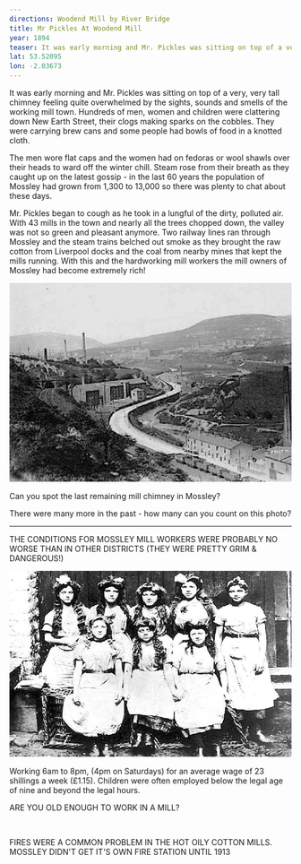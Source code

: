 ```yaml
---
directions: Woodend Mill by River Bridge
title: Mr Pickles At Woodend Mill
year: 1894
teaser: It was early morning and Mr. Pickles was sitting on top of a very, very tall chimney feeling quite overwhelmed by the sights, sounds and smells of the working mill town.
lat: 53.52095
lon: -2.03673
---
```

It was early morning and Mr. Pickles was sitting on top of a very, very tall chimney feeling quite overwhelmed by the sights, sounds and smells of the working mill town. Hundreds of men, women and children were clattering down New Earth Street, their clogs making sparks on the cobbles. They were carrying brew cans and some people had bowls of food in a knotted cloth.

The men wore flat caps and the women had on fedoras or wool shawls over their heads to ward off the winter chill. Steam rose from their breath as they caught up on the latest gossip - in the last 60 years the population of Mossley had grown from 1,300 to 13,000 so there was plenty to chat about these days. 

Mr. Pickles began to cough as he took in a lungful of the dirty, polluted air. With 43 mills in the town and nearly all the trees chopped down, the valley was not so green and pleasant anymore. Two railway lines ran through Mossley and the steam trains belched out smoke as they brought the raw cotton from Liverpool docks and the coal from nearby mines that kept the mills running. With this and the hardworking mill workers the mill owners of Mossley had become extremely rich!

![Mill chimneys](/images/stops/crow/Trail_Crow_6.png)

Can you spot the last remaining mill chimney in Mossley?

There were many more in the past - how many can you count on this photo?

---

THE CONDITIONS FOR MOSSLEY MILL WORKERS WERE PROBABLY NO WORSE THAN IN OTHER DISTRICTS (THEY WERE PRETTY GRIM & DANGEROUS!)

![Mill workers](/images/stops/crow/Trail_Crow_6b.png)

Working 6am to 8pm, (4pm on Saturdays) for an average wage of 23 shillings a week (£1.15). Children were often employed below the legal age of nine and beyond the legal hours.

ARE YOU OLD ENOUGH TO WORK IN A MILL?

![]()

FIRES WERE A COMMON PROBLEM IN THE HOT OILY COTTON MILLS. MOSSLEY DIDN'T GET IT'S OWN FIRE STATION UNTIL 1913

![]()
